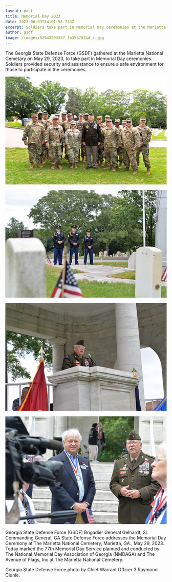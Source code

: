 ```yaml
---
layout: post
title: Memorial Day 2023
date: 2023-06-03T14:01:58.733Z
excerpt: Soldiers take part in Memorial Day ceremonies at the Marietta National Cemetary
author: gsdf
image: /images/52943203337_fa3587534d_c.jpg
---
```

The Georgia State Defense Force (GSDF) gathered at the Marietta National Cemetary on May 29, 2023, to take part in Memorial Day ceremonies. Soldiers provided security and assistance to ensure a safe environment for those to participate in the ceremonies.

![](/images/52936175503_4f1c90281b_c.jpg)

![](/images/52935132097_2c22986bcd_c.jpg)

![](/images/52936121290_f59565a120_c.jpg)

![](/images/52935885084_2fd145859f_c.jpg)

Georgia State Defense Force (GSDF) Brigadier General Gelhardt, Sr. Commanding General, GA State Defense Force addresses the Memorial Day Ceremony at The Marietta National Cemetery, Marietta, GA., May 29, 2023. Today marked the 77th Memorial Day Service planned and conducted by The National Memorial Day Association of Georgia (NMDAGA) and The Avenue of Flags, Inc at The Marietta National Cemetery.

Georgia State Defense Force photo by Chief Warrant Officer 3 Raymond Clunie.
